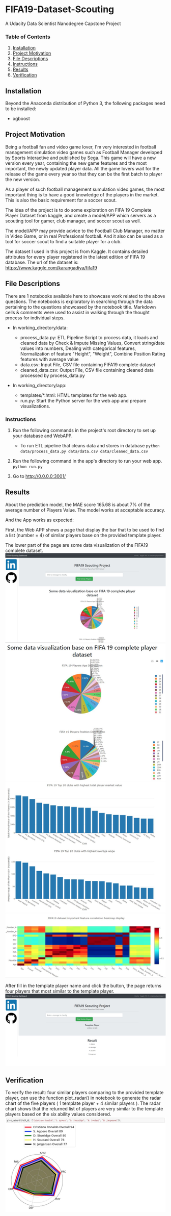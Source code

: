 # FIFA19-Dataset-Scouting
A Udacity Data Scientist Nanodegree Capstone Project

### Table of Contents

1. [Installation](#installation)
2. [Project Motivation](#motivation)
3. [File Descriptions](#files)
4. [Instructions](#instructions)
5. [Results](#results)
6. [Verification](#verification)

## Installation <a name="installation"></a>

Beyond the Anaconda distribution of Python 3, the following packages need to be installed:
* xgboost

## Project Motivation<a name="motivation"></a>

Being a football fan and video game lover, I'm very interested in football management simulation video games such as Football Manager developed by Sports Interactive and published by Sega. This game will have a new version every year, containing the new game features and the most important, the newly updated player data. All the game lovers wait for the release of the game every year so that they can be the first batch to player the new version.

As a player of such football management sumulation video games, the most important thing is to have a good knowledge of the players in the market. This is also the basic requirement for a soccer scout.

The idea of the project is to do some exploration on FIFA 19 Complete Player Dataset from kaggle, and create a model/APP which servers as a scouting tool for gamer, club manager, and soccer scout as well.

The model/APP may provide advice to the Football Club Manager, no matter in Video Game, or in real Professional football. And it also can be used as a tool for soccer scout to find a suitable player for a club.

The dataset I used in this project is from Kaggle. It contains detailed attributes for every player registered in the latest edition of FIFA 19 database. The url of the dataset is: https://www.kaggle.com/karangadiya/fifa19

## File Descriptions <a name="files"></a>

There are 1 notebooks available here to showcase work related to the above questions. The notebooks is exploratory in searching through the data pertaining to the questions showcased by the notebook title. Markdown cells & comments were used to assist in walking through the thought process for individual steps.

- In working_directory/data:
    * process_data.py: ETL Pipeline Script to process data, it loads and cleaned data by Check & Impute Missing Values, Convert string/date values into numbers, Dealing with categorical features, Normalization of feature "Height", "Weight", Combine Position Rating features with average value
    * data.csv:          Input File, CSV file containing FIFA19 complete dataset
    * cleaned_data.csv: Output File, CSV file containing cleaned data processed by process_data.py
    
- In working_directory/app:
    * templates/*.html: HTML templates for the web app.
    * run.py: Start the Python server for the web app and prepare visualizations.

### Instructions<a name="instructions"></a>
1. Run the following commands in the project's root directory to set up your database and WebAPP.

    - To run ETL pipeline that cleans data and stores in database
        `python data/process_data.py data/data.csv data/cleaned_data.csv`

2. Run the following command in the app's directory to run your web app.
    `python run.py`

3. Go to http://0.0.0.0:3001/

## Results<a name="results"></a>

About the prediction model, the MAE score 165.68 is about 7% of the average number of Players Value. The model works at acceptable accuracy.

And the App works as expected:

First, the Web APP shows a page that display the bar that to be used to find a list (number = 4) of similar players base on the provided template player.

The lower part of the page are some data visualization of the FIFA19 complete dataset.
![alt text](https://github.com/HQ2013/FIFA19-Dataset-Scouting/blob/master/screenshots/mainpage_screenshot.JPG)
![alt text](https://github.com/HQ2013/FIFA19-Dataset-Scouting/blob/master/screenshots/datavisualization1.JPG)
![alt text](https://github.com/HQ2013/FIFA19-Dataset-Scouting/blob/master/screenshots/datavisualization2.JPG)
![alt text](https://github.com/HQ2013/FIFA19-Dataset-Scouting/blob/master/screenshots/datavisualization3.JPG)

After fill in the template player name and click the button, the page returns four players that most similar to the template player.
![alt text](https://github.com/HQ2013/FIFA19-Dataset-Scouting/blob/master/screenshots/findsimilarplayers.JPG)

## Verification<a name="verification"></a>
To verify the result: four similar players comparing to the provided template player, can use the function plot_radar() in notebook to generate the radar chart of the five players ( 1 template player + 4 similar players ). The radar chart shows that the returned list of players are very similar to the template players based on the six ability values considered.
![alt text](https://github.com/HQ2013/FIFA19-Dataset-Scouting/blob/master/screenshots/verificationresults.JPG)
